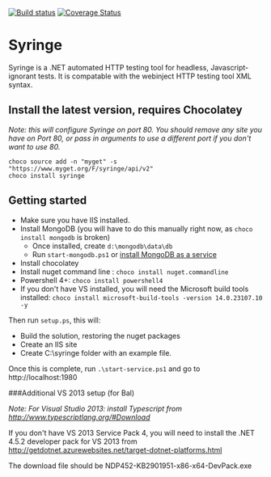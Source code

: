 [![Build status](https://ci.appveyor.com/api/projects/status/l8lcjqu5q0ld1je9?svg=true)](https://ci.appveyor.com/project/yetanotherchris/syringe-4kmo4)
[![Coverage Status](https://coveralls.io/repos/yetanotherchris/syringe/badge.svg?branch=master&service=github)](https://coveralls.io/github/yetanotherchris/syringe?branch=master)

# Syringe
Syringe is a .NET automated HTTP testing tool for headless, Javascript-ignorant tests. It is compatable with the webinject HTTP testing tool XML syntax.

## Install the latest version, requires Chocolatey

*Note: this will configure Syringe on port 80. You should remove any site you have on Port 80, or pass in arguments to use a different port if you don't want to use 80.*

    choco source add -n "myget" -s "https://www.myget.org/F/syringe/api/v2"
    choco install syringe

## Getting started

* Make sure you have IIS installed. 
* Install MongoDB (you will have to do this manually right now, as `choco install mongodb` is broken)
  * Once installed, create `d:\mongodb\data\db`
  * Run `start-mongodb.ps1` or [install MongoDB as a service](https://docs.mongodb.org/manual/tutorial/install-mongodb-on-windows/#configure-a-windows-service-for-mongodb) 
* Install chocolatey  
* Install nuget command line : `choco install nuget.commandline`
* Powershell 4+: `choco install powershell4`
* If you don't have VS installed, you will need the Microsoft build tools installed: `choco install microsoft-build-tools -version 14.0.23107.10 -y`

Then run `setup.ps`, this will:
* Build the solution, restoring the nuget packages  
* Create an IIS site
* Create C:\syringe folder with an example file.

Once this is complete, run `.\start-service.ps1` and go to http://localhost:1980

###Additional VS 2013 setup (for Bal)

*Note: For Visual Studio 2013: install Typescript from http://www.typescriptlang.org/#Download*

If you don't have VS 2013 Service Pack 4, you will need to install the .NET 4.5.2 developer pack for VS 2013 from http://getdotnet.azurewebsites.net/target-dotnet-platforms.html

The download file should be NDP452-KB2901951-x86-x64-DevPack.exe 
